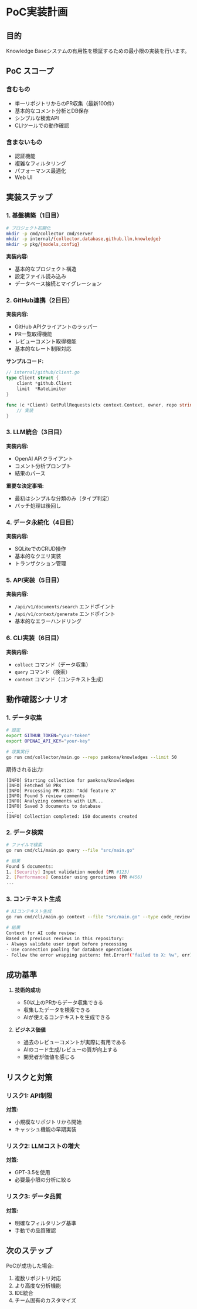 # PoC実装計画

## 目的

Knowledge Baseシステムの有用性を検証するための最小限の実装を行います。

## PoC スコープ

### 含むもの
- 単一リポジトリからのPR収集（最新100件）
- 基本的なコメント分析とDB保存
- シンプルな検索API
- CLIツールでの動作確認

### 含まないもの
- 認証機能
- 複雑なフィルタリング
- パフォーマンス最適化
- Web UI

## 実装ステップ

### 1. 基盤構築（1日目）

```bash
# プロジェクト初期化
mkdir -p cmd/collector cmd/server
mkdir -p internal/{collector,database,github,llm,knowledge}
mkdir -p pkg/{models,config}
```

**実装内容:**
- 基本的なプロジェクト構造
- 設定ファイル読み込み
- データベース接続とマイグレーション

### 2. GitHub連携（2日目）

**実装内容:**
- GitHub APIクライアントのラッパー
- PR一覧取得機能
- レビューコメント取得機能
- 基本的なレート制限対応

**サンプルコード:**
```go
// internal/github/client.go
type Client struct {
    client *github.Client
    limit  *RateLimiter
}

func (c *Client) GetPullRequests(ctx context.Context, owner, repo string, limit int) ([]*github.PullRequest, error) {
    // 実装
}
```

### 3. LLM統合（3日目）

**実装内容:**
- OpenAI APIクライアント
- コメント分析プロンプト
- 結果のパース

**重要な決定事項:**
- 最初はシンプルな分類のみ（タイプ判定）
- バッチ処理は後回し

### 4. データ永続化（4日目）

**実装内容:**
- SQLiteでのCRUD操作
- 基本的なクエリ実装
- トランザクション管理

### 5. API実装（5日目）

**実装内容:**
- `/api/v1/documents/search` エンドポイント
- `/api/v1/context/generate` エンドポイント
- 基本的なエラーハンドリング

### 6. CLI実装（6日目）

**実装内容:**
- `collect` コマンド（データ収集）
- `query` コマンド（検索）
- `context` コマンド（コンテキスト生成）

## 動作確認シナリオ

### 1. データ収集

```bash
# 設定
export GITHUB_TOKEN="your-token"
export OPENAI_API_KEY="your-key"

# 収集実行
go run cmd/collector/main.go --repo pankona/knowledges --limit 50
```

期待される出力:
```
[INFO] Starting collection for pankona/knowledges
[INFO] Fetched 50 PRs
[INFO] Processing PR #123: "Add feature X"
[INFO] Found 5 review comments
[INFO] Analyzing comments with LLM...
[INFO] Saved 3 documents to database
...
[INFO] Collection completed: 150 documents created
```

### 2. データ検索

```bash
# ファイルで検索
go run cmd/cli/main.go query --file "src/main.go"

# 結果
Found 5 documents:
1. [Security] Input validation needed (PR #123)
2. [Performance] Consider using goroutines (PR #456)
...
```

### 3. コンテキスト生成

```bash
# AIコンテキスト生成
go run cmd/cli/main.go context --file "src/main.go" --type code_review

# 結果
Context for AI code review:
Based on previous reviews in this repository:
- Always validate user input before processing
- Use connection pooling for database operations
- Follow the error wrapping pattern: fmt.Errorf("failed to X: %w", err)
```

## 成功基準

1. **技術的成功**
   - 50以上のPRからデータ収集できる
   - 収集したデータを検索できる
   - AIが使えるコンテキストを生成できる

2. **ビジネス価値**
   - 過去のレビューコメントが実際に有用である
   - AIのコード生成/レビューの質が向上する
   - 開発者が価値を感じる

## リスクと対策

### リスク1: API制限
**対策:** 
- 小規模なリポジトリから開始
- キャッシュ機能の早期実装

### リスク2: LLMコストの増大
**対策:**
- GPT-3.5を使用
- 必要最小限の分析に絞る

### リスク3: データ品質
**対策:**
- 明確なフィルタリング基準
- 手動での品質確認

## 次のステップ

PoCが成功した場合:
1. 複数リポジトリ対応
2. より高度な分析機能
3. IDE統合
4. チーム固有のカスタマイズ
